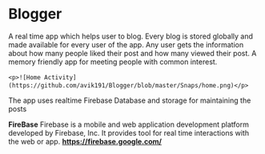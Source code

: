 # Blogger
<p> A real time app which helps user to blog. Every blog is stored globally and made available for every user of the app.
    Any user gets the information about how many people liked their post and how many viewed their post.
    A memory friendly app for meeting people with common interest.</p>
    
    <p>![Home Activity](https://github.com/avik191/Blogger/blob/master/Snaps/home.png)</p>
<p> The app uses realtime Firebase Database and storage for maintaining the posts</p>

**FireBase**
Firebase is a mobile and web application development platform developed by Firebase, Inc. It provides tool for real time interactions with
the web or app.
**https://firebase.google.com/**

